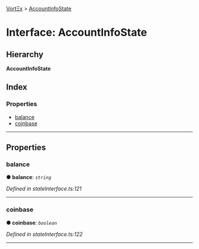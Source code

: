 [VortΞx](../README.md) > [AccountInfoState](../interfaces/accountinfostate.md)

# Interface: AccountInfoState

## Hierarchy

**AccountInfoState**

## Index

### Properties

* [balance](accountinfostate.md#balance)
* [coinbase](accountinfostate.md#coinbase)

---

## Properties

<a id="balance"></a>

###  balance

**● balance**: *`string`*

*Defined in stateInterface.ts:121*

___
<a id="coinbase"></a>

###  coinbase

**● coinbase**: *`boolean`*

*Defined in stateInterface.ts:122*

___

